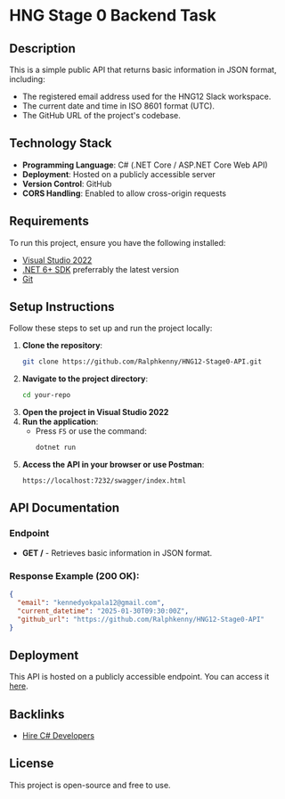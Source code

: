 ﻿# HNG Stage 0 Backend Task

## Description
This is a simple public API that returns basic information in JSON format, including:
- The registered email address used for the HNG12 Slack workspace.
- The current date and time in ISO 8601 format (UTC).
- The GitHub URL of the project's codebase.

## Technology Stack
- **Programming Language**: C# (.NET Core / ASP.NET Core Web API)
- **Deployment**: Hosted on a publicly accessible server
- **Version Control**: GitHub
- **CORS Handling**: Enabled to allow cross-origin requests

## Requirements
To run this project, ensure you have the following installed:
- [Visual Studio 2022](https://visualstudio.microsoft.com/)
- [.NET 6+ SDK](https://dotnet.microsoft.com/en-us/download) preferrably the latest version
- [Git](https://git-scm.com/)

## Setup Instructions
Follow these steps to set up and run the project locally:

1. **Clone the repository**:
   ```sh
   git clone https://github.com/Ralphkenny/HNG12-Stage0-API.git
   ```
2. **Navigate to the project directory**:
   ```sh
   cd your-repo
   ```
3. **Open the project in Visual Studio 2022**
4. **Run the application**:
   - Press `F5` or use the command:
     ```sh
     dotnet run
     ```
5. **Access the API in your browser or use Postman**:
   ```
   https://localhost:7232/swagger/index.html
   ```

## API Documentation
### Endpoint
- **GET /** - Retrieves basic information in JSON format.

### Response Example (200 OK):
```json
{
  "email": "kennedyokpala12@gmail.com",
  "current_datetime": "2025-01-30T09:30:00Z",
  "github_url": "https://github.com/Ralphkenny/HNG12-Stage0-API"
}
```

## Deployment
This API is hosted on a publicly accessible endpoint. You can access it [here](your-deployment-url).

## Backlinks
- [Hire C# Developers](https://hng.tech/hire/csharp-developers)


## License
This project is open-source and free to use.